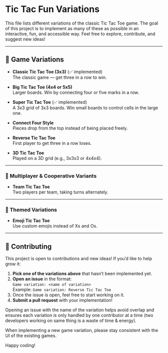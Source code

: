 # Tic Tac Fun Variations

This file lists different variations of the classic Tic Tac Toe game. The goal of this project is to implement as many of these as possible in an interactive, fun, and accessible way. Feel free to explore, contribute, and suggest new ideas!

---

## 🧩 Game Variations

- **Classic Tic Tac Toe (3x3)** (✅ implemented)  
  The classic game — get three in a row to win.

- **Big Tic Tac Toe (4x4 or 5x5)**  
  Larger boards. Win by connecting four or five marks in a row.

- **Super Tic Tac Toe** (✅ implemented)  
  A 3x3 grid of 3x3 boards. Win small boards to control cells in the large one.

- **Connect Four Style**  
  Pieces drop from the top instead of being placed freely.

- **Reverse Tic Tac Toe**  
  First player to get three in a row loses.

- **3D Tic Tac Toe**  
  Played on a 3D grid (e.g., 3x3x3 or 4x4x4).

---

### 👥 Multiplayer & Cooperative Variants

- **Team Tic Tac Toe**  
  Two players per team, taking turns alternately.

---

### 🎨 Themed Variations

- **Emoji Tic Tac Toe**  
  Use custom emojis instead of Xs and Os.

---

## 🤝 Contributing

This project is open to contributions and new ideas! If you’d like to help grow it:

1. **Pick one of the variations above** that hasn’t been implemented yet.
2. **Open an issue** in the format:  
   `Game variation: <name of variation>`  
   Example: `Game variation: Reverse Tic Tac Toe`
3. Once the issue is open, feel free to start working on it.
4. **Submit a pull request** with your implementation!

Opening an issue with the name of the variation helps avoid overlap and ensures each variation is only handled by one contributor at a time (two developers working on same thing is a waste of time & energy).

When implementing a new game variation, please stay consistent with the UI of the existing games.

Happy coding!
